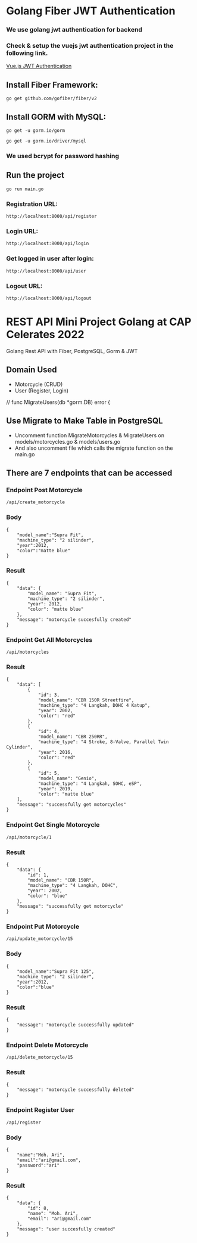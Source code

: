 # Golang Fiber JWT Authentication

### We use golang jwt authentication for backend
### Check & setup the vuejs jwt authentication project in the following link.
[Vue.js JWT Authentication](https://github.com/RakibSiddiquee/vuejs-jwt-auth) 

## Install Fiber Framework:
```
go get github.com/gofiber/fiber/v2
```

## Install GORM with MySQL:
```
go get -u gorm.io/gorm
```
```
go get -u gorm.io/driver/mysql
```

### We used bcrypt for password hashing

## Run the project
```
go run main.go
```

### Registration URL:
```
http://localhost:8000/api/register
```

### Login URL:
```
http://localhost:8000/api/login
```

### Get logged in user after login:
```
http://localhost:8000/api/user
```

### Logout URL:
```
http://localhost:8000/api/logout
```



# REST API Mini Project Golang at CAP Celerates 2022

Golang Rest API with Fiber, PostgreSQL, Gorm & JWT

## Domain Used

- Motorcycle (CRUD)
- User (Register, Login)

// func MigrateUsers(db *gorm.DB) error {

## Use Migrate to Make Table in PostgreSQL 

- Uncomment function MigrateMotorcycles & MigrateUsers on models/motorcycles.go & models/users.go
- And also uncomment file which calls the migrate function on the main.go

## There are 7 endpoints that can be accessed

### Endpoint Post Motorcycle
```
/api/create_motorcycle
```

### Body
```
{
    "model_name":"Supra Fit",
    "machine_type": "2 silinder",
    "year":2012,
    "color":"matte blue"
}
```

### Result
```
{
    "data": {
        "model_name": "Supra Fit",
        "machine_type": "2 silinder",
        "year": 2012,
        "color": "matte blue"
    },
    "message": "motorcycle succesfully created"
}
```

### Endpoint Get All Motorcycles
```
/api/motorcycles
```

### Result
```
{
    "data": [
        {
            "id": 3,
            "model_name": "CBR 150R Streetfire",
            "machine_type": "4 Langkah, DOHC 4 Katup",
            "year": 2002,
            "color": "red"
        },
        {
            "id": 4,
            "model_name": "CBR 250RR",
            "machine_type": "4 Stroke, 8-Valve, Parallel Twin Cylinder",
            "year": 2016,
            "color": "red"
        },
        {
            "id": 5,
            "model_name": "Genio",
            "machine_type": "4 Langkah, SOHC, eSP",
            "year": 2019,
            "color": "matte blue"
    ],
    "message": "successfully get motorcycles"
}
```

### Endpoint Get Single Motorcycle
```
/api/motorcycle/1
```

### Result
```
{
    "data": {
        "id": 1,
        "model_name": "CBR 150R",
        "machine_type": "4 Langkah, DOHC",
        "year": 2002,
        "color": "blue"
    },
    "message": "successfully get motorcycle"
}
```

### Endpoint Put Motorcycle
```
/api/update_motorcycle/15
```

### Body
```
{
    "model_name":"Supra Fit 125",
    "machine_type": "2 silinder",
    "year":2012,
    "color":"blue"
}
```

### Result
```
{
    "message": "motorcycle successfully updated"
}
```

### Endpoint Delete Motorcycle
```
/api/delete_motorcycle/15
```

### Result
```
{
    "message": "motorcycle successfully deleted"
}

```

### Endpoint Register User
```
/api/register
```

### Body
```
{
    "name":"Moh. Ari",
    "email":"ari@gmail.com",
    "password":"ari"
}
```

### Result
```
{
    "data": {
        "id": 8,
        "name": "Moh. Ari",
        "email": "ari@gmail.com"
    },
    "message": "user succesfully created"
}
```